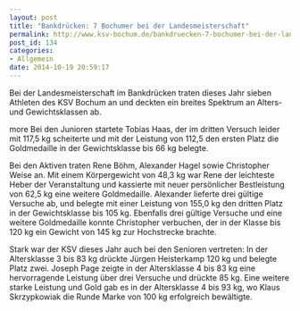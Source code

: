 ```yaml
---
layout: post
title: "Bankdrücken: 7 Bochumer bei der Landesmeisterschaft"
permalink: http://www.ksv-bochum.de/bankdruecken-7-bochumer-bei-der-landesmeisterschaft
post_id: 134
categories:
- Allgemein
date: 2014-10-19 20:59:17
---
```


Bei der Landesmeisterschaft im Bankdrücken traten dieses Jahr sieben Athleten des KSV Bochum an und deckten ein breites Spektrum an Alters- und Gewichtsklassen ab.

more
Bei den Junioren startete Tobias Haas, der im dritten Versuch leider mit 117,5 kg scheiterte und mit der Leistung von 112,5 den ersten Platz die Goldmedaille in der Gewichtsklasse bis 66 kg belegte.

Bei den Aktiven traten Rene Böhm, Alexander Hagel sowie Christopher Weise an. Mit einem Körpergewicht von 48,3 kg war Rene der leichteste Heber der Veranstaltung und kassierte mit neuer persönlicher Bestleistung von 62,5 kg eine weitere Goldmedaille. Alexander lieferte drei gültige Versuche ab, und belegte mit einer Leistung von 155,0 kg den dritten Platz in der Gewichtsklasse bis 105 kg. Ebenfalls drei gültige Versuche und eine weitere Goldmedaille konnte Christopher verbuchen, der in der Klasse bis 120 kg ein Gewicht von 145 kg zur Hochstrecke brachte.

Stark war der KSV dieses Jahr auch bei den Senioren vertreten: In der Altersklasse 3 bis 83 kg drückte Jürgen Heisterkamp 120 kg und belegte Platz zwei. Joseph Page zeigte in der Altersklasse 4 bis 83 kg eine hervorragende Leistung über drei Versuche und drückte 85 kg. Eine weitere starke Leistung und Gold gab es in der Altersklasse 4 bis 93 kg, wo Klaus Skrzypkowiak die Runde Marke von 100 kg erfolgreich bewältigte.
